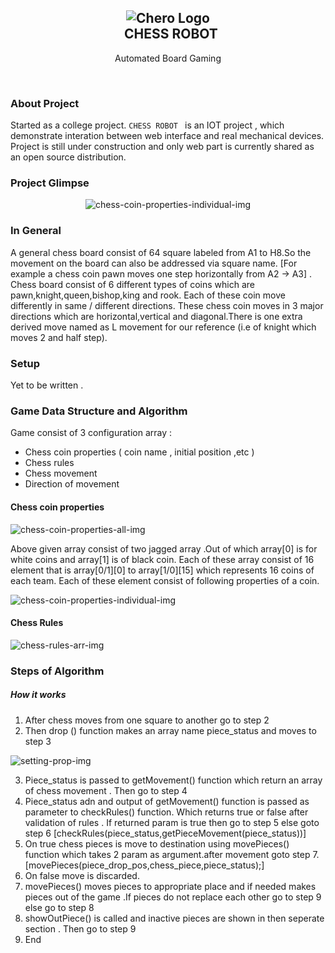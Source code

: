 <h2 align="center">
  <img src="https://sudhir-yadav.github.io/Chess-Robot/document/chero64.png" alt="Chero Logo" >
  <br/>
  CHESS ROBOT
</h1>
<p align="center">Automated Board Gaming</p>
<br/>

### About Project
Started as a college project. `CHESS ROBOT ` is an IOT project , which demonstrate interation between web interface and real mechanical devices.
Project is still under construction and only web part is currently shared as an open source distribution.
### Project Glimpse
<p align="center"><img src="https://sudhir-yadav.github.io/Chess-Robot/document/demo.gif" alt="chess-coin-properties-individual-img" ></p>

### In General
A general chess board consist of 64 square labeled from A1 to H8.So the movement on the board can also be addressed via square name. [For example a chess coin pawn moves one step horizontally from A2 -> A3] . Chess board consist of 6 different types of coins which are pawn,knight,queen,bishop,king and rook. Each of these coin move differently in same / different directions. These chess coin moves in 3 major directions which are horizontal,vertical and diagonal.There is one extra derived move named as L movement for our reference (i.e of knight which moves 2 and half step).

### Setup 
Yet to be written .

### Game Data Structure and Algorithm
Game consist of 3 configuration array :
  - Chess coin properties ( coin name , initial position ,etc )
  - Chess rules 
  - Chess movement 
  - Direction of movement

#### Chess coin properties

![chess-coin-properties-all-img](https://sudhir-yadav.github.io/Chess-Robot/document/array_coin_properties.png)

Above given array consist of two jagged array .Out of which array[0] is for white coins and array[1] is of black coin. Each of these array consist of 16 element that is array[0/1][0] to array[1/0][15] which represents 16 coins of each team. Each of these element consist of following properties of a coin.

![chess-coin-properties-individual-img](https://sudhir-yadav.github.io/Chess-Robot/document/piece_coin_properties.png)

#### Chess Rules

![chess-rules-arr-img](https://sudhir-yadav.github.io/Chess-Robot/document/chess_movement.png)

### Steps of Algorithm

##### How it works

1) After chess moves from one square to another go to step 2
2) Then drop () function makes an array name piece_status and moves to step 3

![setting-prop-img](https://sudhir-yadav.github.io/Chess-Robot/document/setting_prop.png)

3) Piece_status is passed to getMovement() function which return an array of chess movement . Then go to step 4
4) Piece_status adn and output of getMovement() function is passed as parameter to checkRules() function. Which returns true or false after validation of rules . If returned param is true then go to step 5 else goto step 6 [checkRules(piece_status,getPieceMovement(piece_status))]
5) On true chess pieces is move to destination using  movePieces() function which takes 2 param as argument.after movement goto step 7.
	[movePieces(piece_drop_pos,chess_piece,piece_status);]
6) On false move is discarded.
7) movePieces() moves pieces to appropriate place and if needed makes pieces out of the game .If pieces do not replace each other go to step 9 else go to step 8
8) showOutPiece() is called and inactive pieces are shown in then seperate section . Then go to step 9
9) End
